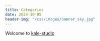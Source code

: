 ```yaml
---
title: Categories
date: 2024-10-05
header-img: "/css/images/banner_sky.jpg"
---
```


Welcome to [kale-studio](https://kale-studio.com/)
